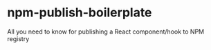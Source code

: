 # npm-publish-boilerplate
All you need to know for publishing a React component/hook to NPM registry

